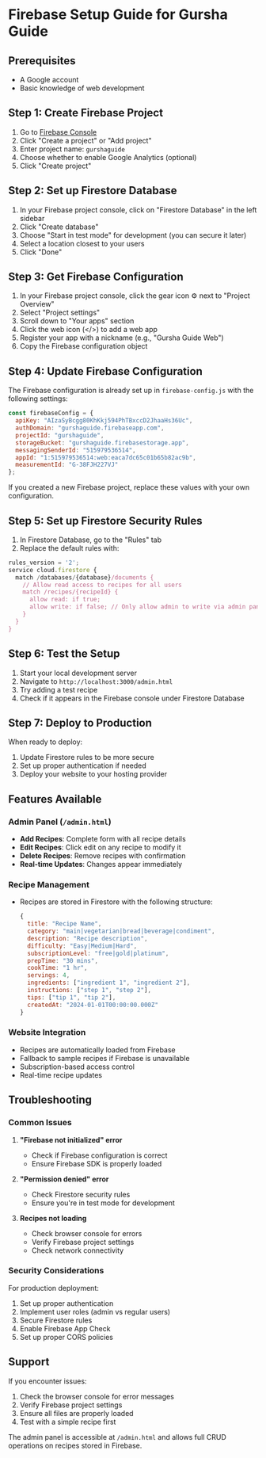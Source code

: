# Firebase Setup Guide for Gursha Guide

## Prerequisites
- A Google account
- Basic knowledge of web development

## Step 1: Create Firebase Project

1. Go to [Firebase Console](https://console.firebase.google.com/)
2. Click "Create a project" or "Add project"
3. Enter project name: `gurshaguide`
4. Choose whether to enable Google Analytics (optional)
5. Click "Create project"

## Step 2: Set up Firestore Database

1. In your Firebase project console, click on "Firestore Database" in the left sidebar
2. Click "Create database"
3. Choose "Start in test mode" for development (you can secure it later)
4. Select a location closest to your users
5. Click "Done"

## Step 3: Get Firebase Configuration

1. In your Firebase project console, click the gear icon ⚙️ next to "Project Overview"
2. Select "Project settings"
3. Scroll down to "Your apps" section
4. Click the web icon (</>) to add a web app
5. Register your app with a nickname (e.g., "Gursha Guide Web")
6. Copy the Firebase configuration object

## Step 4: Update Firebase Configuration

The Firebase configuration is already set up in `firebase-config.js` with the following settings:

```javascript
const firebaseConfig = {
  apiKey: "AIzaSyBcgg80KhKkj594PhTBxccD2JhaaHs36Uc",
  authDomain: "gurshaguide.firebaseapp.com",
  projectId: "gurshaguide",
  storageBucket: "gurshaguide.firebasestorage.app",
  messagingSenderId: "515979536514",
  appId: "1:515979536514:web:eaca7dc65c01b65b82ac9b",
  measurementId: "G-38FJH227VJ"
};
```

If you created a new Firebase project, replace these values with your own configuration.

## Step 5: Set up Firestore Security Rules

1. In Firestore Database, go to the "Rules" tab
2. Replace the default rules with:

```javascript
rules_version = '2';
service cloud.firestore {
  match /databases/{database}/documents {
    // Allow read access to recipes for all users
    match /recipes/{recipeId} {
      allow read: if true;
      allow write: if false; // Only allow admin to write via admin panel
    }
  }
}
```

## Step 6: Test the Setup

1. Start your local development server
2. Navigate to `http://localhost:3000/admin.html`
3. Try adding a test recipe
4. Check if it appears in the Firebase console under Firestore Database

## Step 7: Deploy to Production

When ready to deploy:

1. Update Firestore rules to be more secure
2. Set up proper authentication if needed
3. Deploy your website to your hosting provider

## Features Available

### Admin Panel (`/admin.html`)
- **Add Recipes**: Complete form with all recipe details
- **Edit Recipes**: Click edit on any recipe to modify it
- **Delete Recipes**: Remove recipes with confirmation
- **Real-time Updates**: Changes appear immediately

### Recipe Management
- Recipes are stored in Firestore with the following structure:
  ```javascript
  {
    title: "Recipe Name",
    category: "main|vegetarian|bread|beverage|condiment",
    description: "Recipe description",
    difficulty: "Easy|Medium|Hard",
    subscriptionLevel: "free|gold|platinum",
    prepTime: "30 mins",
    cookTime: "1 hr",
    servings: 4,
    ingredients: ["ingredient 1", "ingredient 2"],
    instructions: ["step 1", "step 2"],
    tips: ["tip 1", "tip 2"],
    createdAt: "2024-01-01T00:00:00.000Z"
  }
  ```

### Website Integration
- Recipes are automatically loaded from Firebase
- Fallback to sample recipes if Firebase is unavailable
- Subscription-based access control
- Real-time recipe updates

## Troubleshooting

### Common Issues

1. **"Firebase not initialized" error**
   - Check if Firebase configuration is correct
   - Ensure Firebase SDK is properly loaded

2. **"Permission denied" error**
   - Check Firestore security rules
   - Ensure you're in test mode for development

3. **Recipes not loading**
   - Check browser console for errors
   - Verify Firebase project settings
   - Check network connectivity

### Security Considerations

For production deployment:
1. Set up proper authentication
2. Implement user roles (admin vs regular users)
3. Secure Firestore rules
4. Enable Firebase App Check
5. Set up proper CORS policies

## Support

If you encounter issues:
1. Check the browser console for error messages
2. Verify Firebase project settings
3. Ensure all files are properly loaded
4. Test with a simple recipe first

The admin panel is accessible at `/admin.html` and allows full CRUD operations on recipes stored in Firebase. 